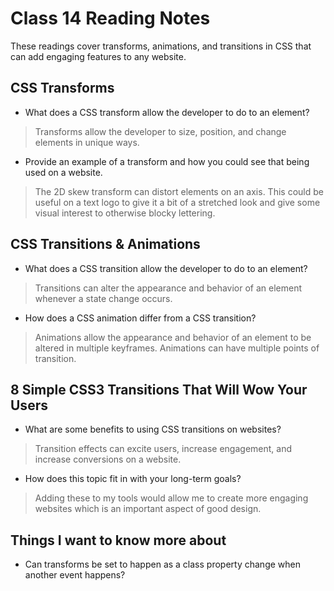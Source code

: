 # Class 14 Reading Notes

These readings cover transforms, animations, and transitions in CSS that can add engaging features to any website.

## CSS Transforms

- What does a CSS transform allow the developer to do to an element?

> Transforms allow the developer to size, position, and change elements in unique ways.

- Provide an example of a transform and how you could see that being used on a website.

> The 2D skew transform can distort elements on an axis.  This could be useful on a text logo to give it a bit of a stretched look and give some visual interest to otherwise blocky lettering.

## CSS Transitions & Animations

- What does a CSS transition allow the developer to do to an element?

> Transitions can alter the appearance and behavior of an element whenever a state change occurs.

- How does a CSS animation differ from a CSS transition?

> Animations allow the appearance and behavior of an element to be altered in multiple keyframes.  Animations can have multiple points of transition.

## 8 Simple CSS3 Transitions That Will Wow Your Users

- What are some benefits to using CSS transitions on websites?

> Transition effects can excite users, increase engagement, and increase conversions on a website.

- How does this topic fit in with your long-term goals?

> Adding these to my tools would allow me to create more engaging websites which is an important aspect of good design.

## Things I want to know more about

- Can transforms be set to happen as a class property change when another event happens?